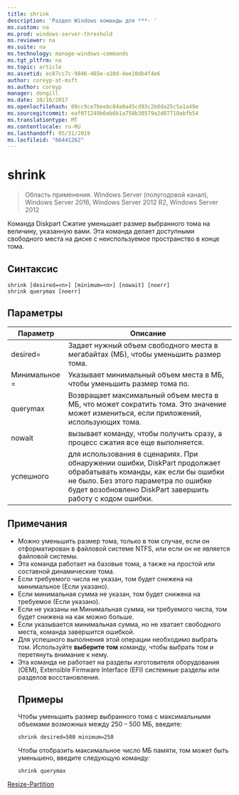 ```yaml
---
title: shrink
description: 'Раздел Windows команды для ***- '
ms.custom: na
ms.prod: windows-server-threshold
ms.reviewer: na
ms.suite: na
ms.technology: manage-windows-commands
ms.tgt_pltfrm: na
ms.topic: article
ms.assetid: ec87cc7c-9846-465e-a10d-4ee10db4f4e6
author: coreyp-at-msft
ms.author: coreyp
manager: dongill
ms.date: 10/16/2017
ms.openlocfilehash: 09cc9ce7beebc04a0a45cd93c2b0da25c5a1a49e
ms.sourcegitcommit: eaf071249b6eb6b1a758b38579a2d87710abfb54
ms.translationtype: MT
ms.contentlocale: ru-RU
ms.lasthandoff: 05/31/2019
ms.locfileid: "66441262"
---
```

# <a name="shrink"></a>shrink

>Область применения. Windows Server (полугодовой канал), Windows Server 2016, Windows Server 2012 R2, Windows Server 2012

Команда Diskpart Сжатие уменьшает размер выбранного тома на величину, указанную вами. Эта команда делает доступными свободного места на диске с неиспользуемое пространство в конце тома.

## <a name="syntax"></a>Синтаксис
```
shrink [desired=<n>] [minimum=<n>] [nowait] [noerr]
shrink querymax [noerr]
```
## <a name="parameters"></a>Параметры

|  Параметр  |                                                                                             Описание                                                                                              |
|-------------|------------------------------------------------------------------------------------------------------------------------------------------------------------------------------------------------------|
| desired=<n> |                                                     Задает нужный объем свободного места в мегабайтах (МБ), чтобы уменьшить размер тома.                                                     |
| Минимальное =<n> |                                                           Указывает минимальный объем места в МБ, чтобы уменьшить размер тома по.                                                           |
|  querymax   |                       Возвращает максимальный объем места в МБ, что может сократить тома. Это значение может измениться, если приложений, использующих тома.                        |
|   nowait    |                                                       вызывает команду, чтобы получить сразу, а процесс сжатия все еще выполняется.                                                        |
|    успешного    | для использования в сценариях. При обнаружении ошибки, DiskPart продолжает обрабатывать команды, как если бы ошибки не было. Без этого параметра по ошибке будет возобновлено DiskPart завершить работу с кодом ошибки. |

## <a name="remarks"></a>Примечания
- Можно уменьшить размер тома, только в том случае, если он отформатирован в файловой системе NTFS, или если он не является файловой системы.
- Эта команда работает на базовые тома, а также на простой или составной динамические тома.
- Если требуемого числа не указан, том будет снижена на минимальное (Если указано).
- Если минимальная сумма не указан, том будет снижена на требуемое (Если указано).
- Если не указаны ни Минимальная сумма, ни требуемого числа, том будет снижена на как можно больше.
- Если указывается минимальная сумма, но не хватает свободного места, команда завершится ошибкой.
- Для успешного выполнения этой операции необходимо выбрать том. Используйте **выберите том** команду, чтобы выбрать том и перетянуть внимание к нему.
- Эта команда не работает на разделы изготовителя оборудования (OEM), Extensible Firmware Interface (EFI) системные разделы или разделов восстановления.
  ## <a name="BKMK_examples"></a>Примеры
  Чтобы уменьшить размер выбранного тома с максимальными объемами возможных между 250 – 500 МБ, введите:
  ```
  shrink desired=500 minimum=250
  ```
  Чтобы отобразить максимальное число МБ памяти, том может быть уменьшено, введите следующую команду:
  ```
  shrink querymax
  ```

[Resize-Partition](https://technet.microsoft.com/library/hh848680.aspx)
